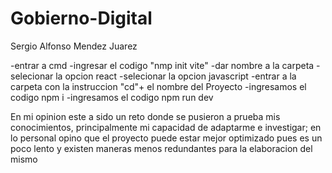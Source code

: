 # Gobierno-Digital

Sergio Alfonso Mendez Juarez

-entrar a cmd
-ingresar el codigo "nmp init vite"
-dar nombre a la carpeta
-selecionar la opcion react
-selecionar la opcion javascript
-entrar a la carpeta con la instruccion "cd"+ el nombre del Proyecto
-ingresamos el codigo npm i
-ingresamos el codigo npm run dev

En mi opinion este a sido un reto donde se pusieron a prueba mis conocimientos, principalmente mi capacidad de adaptarme e investigar; en lo personal opino
que el proyecto puede estar mejor optimizado pues es un poco lento y existen maneras menos redundantes para la elaboracion del mismo 
